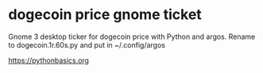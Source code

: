 # dogecoin price gnome ticket 

Gnome 3 desktop ticker for dogecoin price with Python and argos. Rename to dogecoin.1r.60s.py and put in ~/.config/argos

https://pythonbasics.org
